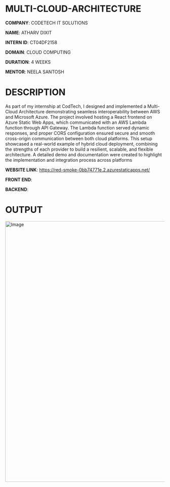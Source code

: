 # MULTI-CLOUD-ARCHITECTURE

**COMPANY**: CODETECH IT SOLUTIONS

**NAME**: ATHARV DIXIT

**INTERN ID**: CT04DF2158

**DOMAIN**: CLOUD COMPUTING

**DURATION**: 4 WEEKS

**MENTOR**: NEELA SANTOSH

# DESCRIPTION
As part of my internship at CodTech, I designed and implemented a Multi-Cloud Architecture demonstrating seamless interoperability between AWS and Microsoft Azure. The project involved hosting a React frontend on Azure Static Web Apps, which communicated with an AWS Lambda function through API Gateway. The Lambda function served dynamic responses, and proper CORS configuration ensured secure and smooth cross-origin communication between both cloud platforms. This setup showcased a real-world example of hybrid cloud deployment, combining the strengths of each provider to build a resilient, scalable, and flexible architecture. A detailed demo and documentation were created to highlight the implementation and integration process across platforms

**WEBSITE LINK**: https://red-smoke-0bb74771e.2.azurestaticapps.net/

**FRONT END**: 

**BACKEND**: 


# OUTPUT
<img width="1919" height="825" alt="Image" src="https://github.com/user-attachments/assets/901ec2ec-fff3-49fa-ae31-418fad890488" />
